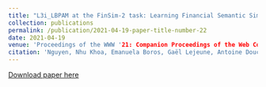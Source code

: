 ```yaml
---
title: "L3i_LBPAM at the FinSim-2 task: Learning Financial Semantic Similarities with Siamese Transformers"
collection: publications
permalink: /publication/2021-04-19-paper-title-number-22
date: 2021-04-19
venue: 'Proceedings of the WWW '21: Companion Proceedings of the Web Conference 2021'
citation: 'Nguyen, Nhu Khoa, Emanuela Boros, Gaël Lejeune, Antoine Doucet, and Thierry Delahaut. "L3i_LBPAM at the FinSim-2 task: Learning Financial Semantic Similarities with Siamese Transformers." In Companion Proceedings of the Web Conference 2021, pp. 302-306. 2021. Online.'
---
```


[Download paper here](https://dl.acm.org/doi/pdf/10.1145/3442442.3451384?casa_token=UyUOofHyeLcAAAAA:afxo4WKfvsBDg2s2wJYFmah0SQq8pCjxgm_9wTVYAzalREcHc3IiiANYeBLhMfWxWgyfcr2arHioKQ)



